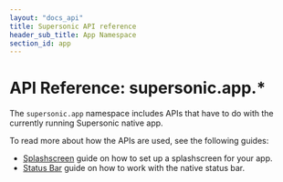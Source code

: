 ```yaml
---
layout: "docs_api"
title: Supersonic API reference
header_sub_title: App Namespace
section_id: app
---
```


# API Reference: supersonic.app.*

The `supersonic.app` namespace includes APIs that have to do with the currently running Supersonic native app.

To read more about how the APIs are used, see the following guides:

 - [Splashscreen](/supersonic/guides/ui/app/splashscreen/) guide on how to set up a  splashscreen for your app.
 - [Status Bar](/supersonic/guides/ui/app/status-bar/) guide on how to work with the native status bar.

